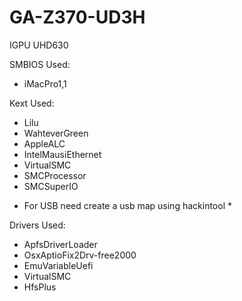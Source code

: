 #  GA-Z370-UD3H

 IGPU UHD630

 SMBIOS Used:
- iMacPro1,1

 Kext Used:
- Lilu
- WahteverGreen
- AppleALC
- IntelMausiEthernet
- VirtualSMC
- SMCProcessor
- SMCSuperIO
* For USB need create a usb map using hackintool *

 Drivers Used:
- ApfsDriverLoader
- OsxAptioFix2Drv-free2000
- EmuVariableUefi
- VirtualSMC
- HfsPlus
